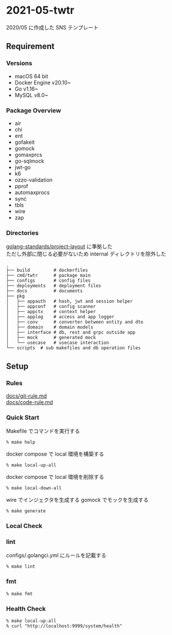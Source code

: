 # 2021-05-twtr

2020/05 に作成した SNS テンプレート

## Requirement

### Versions

- macOS 64 bit
- Docker Engine v20.10~
- Go v1.16~
- MySQL v8.0~

### Package Overview

- air
- chi
- ent
- gofakeit
- gomock
- gomaxprcs
- go-sqlmock
- jwt-go
- k6
- ozzo-validation
- pprof
- automaxprocs
- sync
- tbls
- wire
- zap

### Directories

[golang-standards/project-layout](https://github.com/golang-standards/project-layout) に準拠した  
ただし外部に閉じる必要がないため internal ディレクトリを除外した

```shell
.
├── build         # dockerfiles
├── cmd/twtr      # package main
├── configs       # config files
├── deployments   # deployment files
├── docs          # documents
├── pkg
│   ├── appauth   # hash, jwt and session helper
│   ├── appconf   # config scanner
│   ├── appctx    # context helper
│   ├── applog    # access and app logger
│   ├── conv      # converter between entity and dto
│   ├── domain    # domain models
│   ├── interface # db, rest and grpc outside app
│   ├── mock      # generated mock 
│   └── usecase   # usecase interaction
└── scripts  # sub makefiles and db operation files
```

## Setup

### Rules

[docs/git-rule.md](https://github.com/krtsato/go-server-templates/tree/main/2021-05-twtr/docs/git-rule.md)  
[docs/code-rule.md](https://github.com/krtsato/go-server-templates/tree/main/2021-05-twtr/docs/code-rule.md)

### Quick Start

Makefile でコマンドを実行する

`% make help`

docker compose で local 環境を構築する

`% make local-up-all`

docker compose で local 環境を削除する

`% make local-down-all`

wire でインジェクタを生成する
gomock でモックを生成する

`% make generate`

### Local Check

### lint

configs/.golangci.yml にルールを記載する

`% make lint`

### fmt

`% make fmt`

### Health Check

```shell
% make local-up-all
% curl "http://localhost:9999/system/health"
```
